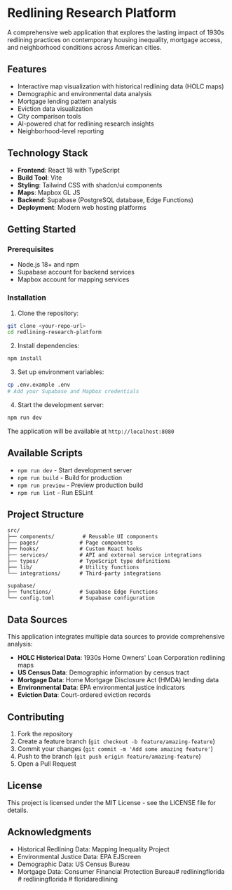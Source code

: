 # Redlining Research Platform

A comprehensive web application that explores the lasting impact of 1930s redlining practices on contemporary housing inequality, mortgage access, and neighborhood conditions across American cities.

## Features

- Interactive map visualization with historical redlining data (HOLC maps)
- Demographic and environmental data analysis
- Mortgage lending pattern analysis  
- Eviction data visualization
- City comparison tools
- AI-powered chat for redlining research insights
- Neighborhood-level reporting

## Technology Stack

- **Frontend**: React 18 with TypeScript
- **Build Tool**: Vite
- **Styling**: Tailwind CSS with shadcn/ui components
- **Maps**: Mapbox GL JS
- **Backend**: Supabase (PostgreSQL database, Edge Functions)
- **Deployment**: Modern web hosting platforms

## Getting Started

### Prerequisites

- Node.js 18+ and npm
- Supabase account for backend services
- Mapbox account for mapping services

### Installation

1. Clone the repository:
```bash
git clone <your-repo-url>
cd redlining-research-platform
```

2. Install dependencies:
```bash
npm install
```

3. Set up environment variables:
```bash
cp .env.example .env
# Add your Supabase and Mapbox credentials
```

4. Start the development server:
```bash
npm run dev
```

The application will be available at `http://localhost:8080`

## Available Scripts

- `npm run dev` - Start development server
- `npm run build` - Build for production
- `npm run preview` - Preview production build
- `npm run lint` - Run ESLint

## Project Structure

```
src/
├── components/         # Reusable UI components
├── pages/             # Page components
├── hooks/             # Custom React hooks
├── services/          # API and external service integrations
├── types/             # TypeScript type definitions
├── lib/               # Utility functions
└── integrations/      # Third-party integrations

supabase/
├── functions/         # Supabase Edge Functions
└── config.toml        # Supabase configuration
```

## Data Sources

This application integrates multiple data sources to provide comprehensive analysis:

- **HOLC Historical Data**: 1930s Home Owners' Loan Corporation redlining maps
- **US Census Data**: Demographic information by census tract
- **Mortgage Data**: Home Mortgage Disclosure Act (HMDA) lending data
- **Environmental Data**: EPA environmental justice indicators
- **Eviction Data**: Court-ordered eviction records

## Contributing

1. Fork the repository
2. Create a feature branch (`git checkout -b feature/amazing-feature`)
3. Commit your changes (`git commit -m 'Add some amazing feature'`)
4. Push to the branch (`git push origin feature/amazing-feature`)
5. Open a Pull Request

## License

This project is licensed under the MIT License - see the LICENSE file for details.

## Acknowledgments

- Historical Redlining Data: Mapping Inequality Project
- Environmental Justice Data: EPA EJScreen
- Demographic Data: US Census Bureau
- Mortgage Data: Consumer Financial Protection Bureau#   r e d l i n i n g f l o r i d a  
 #   r e d l i n i n g f l o r i d a  
 #   f l o r i d a r e d l i n i n g  
 